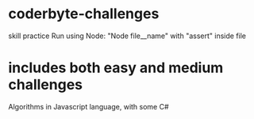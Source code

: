 # coderbyte-challenges
skill practice
Run using Node: "Node file__name" with "assert" inside file

# includes both easy and medium challenges
Algorithms in Javascript language, with some C#

